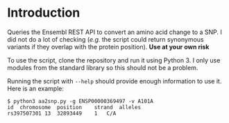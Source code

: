 # Introduction

Queries the Ensembl REST API to convert an amino acid change to a SNP. I did
not do a lot of checking (_e.g._ the script could return synonymous variants if
they overlap with the protein position).
**Use at your own risk**

To use the script, clone the repository and run it using Python 3. I only use 
modules from the standard library so this should not be a problem.

Running the script with ``--help`` should provide enough information to use it.
Here is an example:

```console
$ python3 aa2snp.py -g ENSP00000369497 -v A101A
id	chromosome	position	strand	alleles
rs397507301	13	32893449	1	C/A
```

